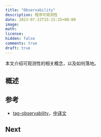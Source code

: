 ```yaml
---
title: "Observability"
description: 程序可观测性
date: 2023-07-22T15:15:25+08:00
image:
math:
license:
hidden: false
comments: true
draft: true
---
```


本文介绍可观测性的相关概念，以及如何落地。

<!--more-->

## 概述

## 参考

- [tag-observability](https://github.com/cncf/tag-observability/blob/main/whitepaper.md#executive-summary)，[中译文](https://blog.csdn.net/qq_27749613/article/details/124231462?spm=1001.2014.3001.5502)

## Next
